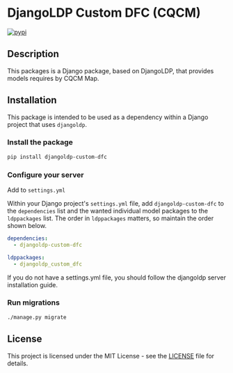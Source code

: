 # DjangoLDP Custom DFC (CQCM)

[![pypi](https://img.shields.io/pypi/v/djangoldp-custom-dfc)](https://pypi.org/project/djangoldp-custom-dfc/)

## Description

This packages is a Django package, based on DjangoLDP, that provides models requires by CQCM Map.

## Installation

This package is intended to be used as a dependency within a Django project that uses `djangoldp`.

### Install the package

```bash
pip install djangoldp-custom-dfc
```

### Configure your server

Add to `settings.yml`

Within your Django project's `settings.yml` file, add `djangoldp-custom-dfc` to the `dependencies` list and the wanted individual model packages to the `ldppackages` list. The order in `ldppackages` matters, so maintain the order shown below.

```yaml
dependencies:
  - djangoldp-custom-dfc

ldppackages:
  - djangoldp_custom_dfc
```

If you do not have a settings.yml file, you should follow the djangoldp server installation guide.

### Run migrations

```bash
./manage.py migrate
```

## License

This project is licensed under the MIT License - see the [LICENSE](LICENSE) file for details.
